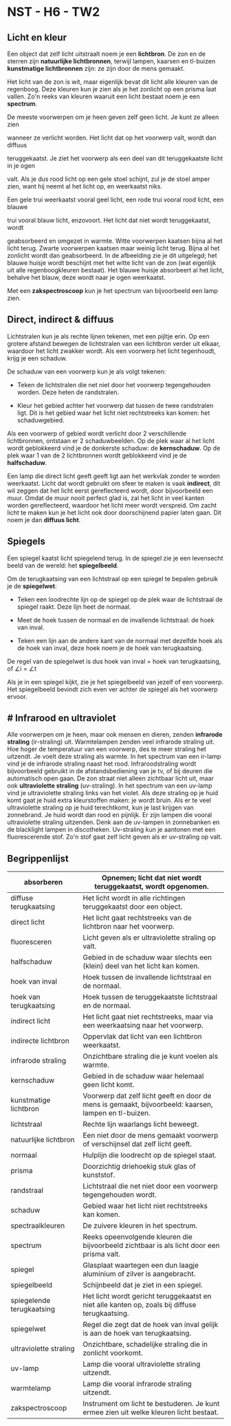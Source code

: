 # NST - H6 - TW2

## Licht en kleur

Een object dat zelf licht uitstraalt noem je een **lichtbron**. De zon en de sterren zijn **natuurlijke lichtbronnen**, terwijl lampen, kaarsen en tl-buizen **kunstmatige lichtbronnen** zijn: ze zijn door de mens gemaakt.

Het licht van de zon is wit, maar eigenlijk bevat dit licht alle kleuren van de regenboog. Deze kleuren kun je zien als je het zonlicht op een prisma laat vallen. Zo'n reeks van kleuren waaruit een licht bestaat noem je een **spectrum**.

De meeste voorwerpen om je heen geven zelf geen licht. Je kunt ze alleen zien

wanneer ze verlicht worden. Het licht dat op het voorwerp valt, wordt dan diffuus

teruggekaatst. Je ziet het voorwerp als een deel van dit teruggekaatste licht in je ogen

valt. Als je dus rood licht op een gele stoel schijnt, zul je de stoel amper zien, want hij neemt al het licht op, en weerkaatst niks.

Een gele trui weerkaatst vooral geel licht, een rode trui vooral rood licht, een blauwe

trui vooral blauw licht, enzovoort. Het licht dat niet wordt teruggekaatst, wordt

geabsorbeerd en omgezet in warmte. Witte voorwerpen kaatsen bijna al het licht terug. Zwarte voorwerpen kaatsen maar weinig licht terug. Bijna al het zonlicht wordt dan geabsorbeerd. In de afbeelding zie je dit uitgelegd; het blauwe huisje wordt beschijnt met het witte licht van de zon (wat eigenlijk uit alle regenboogkleuren bestaat). Het blauwe huisje absorbeert al het licht, behalve het blauw, deze wordt naar je ogen weerkaatst.

Met een **zakspectroscoop** kun je het spectrum van bijvoorbeeld een lamp zien.

## Direct, indirect & diffuus

Lichtstralen kun je als rechte lijnen tekenen, met een pijltje erin. Op een grotere afstand bewegen de lichtstralen van een lichtbron verder uit elkaar, waardoor het licht zwakker wordt. Als een voorwerp het licht tegenhoudt, krijg je een schaduw.

De schaduw van een voorwerp kun je als volgt tekenen:

- Teken de lichtstralen die net niet door het voorwerp tegengehouden worden. Deze heten de randstralen.

- Kleur het gebied achter het voorwerp dat tussen de twee randstralen ligt. Dit is het gebied waar het licht niet rechtstreeks kan komen: het schaduwgebied.

Als een voorwerp of gebied wordt verlicht door 2 verschillende lichtbronnen, ontstaan er 2 schaduwbeelden. Op de plek waar al het licht wordt geblokkeerd vind je de donkerste schaduw: de **kernschaduw**. Op de plek waar 1 van de 2 lichtbronnen wordt geblokkeerd vind je de **halfschaduw**.

Een lamp die direct licht geeft geeft ligt aan het werkvlak zonder te worden weerkaatst. Licht dat wordt gebruikt om sfeer te maken is vaak **indirect**, dit wil zeggen dat het licht eerst gereflecteerd wordt, door bijvoorbeeld een muur. Omdat de muur nooit perfect glad is, zal het licht in veel kanten worden gereflecteerd, waardoor het licht meer wordt verspreid. Om zacht licht te maken kun je het licht ook door doorschijnend papier laten gaan. Dit noem je dan **diffuus licht**.

## Spiegels

Een spiegel kaatst licht spiegelend terug. In de spiegel zie je een levensecht beeld van de wereld: het **spiegelbeeld**.

Om de terugkaatsing van een lichtstraal op een spiegel te bepalen gebruik je de **spiegelwet**:

- Teken een loodrechte lijn op de spiegel op de plek waar de lichtstraal de spiegel raakt. Deze lijn heet de normaal.

- Meet de hoek tussen de normaal en de invallende lichtstraal: de hoek van inval.

- Teken een lijn aan de andere kant van de normaal met dezelfde hoek als de hoek van inval, deze hoek noem je de hoek van terugkaatsing.

De regel van de spiegelwet is dus hoek van inval = hoek van terugkaatsing, of ∠i = ∠t

Als je in een spiegel kijkt, zie je het spiegelbeeld van jezelf of een voorwerp. Het spiegelbeeld bevindt zich even ver achter de spiegel als het voorwerp ervoor.

## # Infrarood en ultraviolet

Alle voorwerpen om je heen, maar ook mensen en dieren, zenden **infrarode straling** (ir-straling) uit. Warmtelampen zenden veel infrarode straling uit. Hoe hoger de temperatuur van een voorwerp, des te meer straling het uitzendt. Je voelt deze straling als warmte. In het spectrum van een ir-lamp vind je de infrarode straling naast het rood. Infraroodstraling wordt bijvoorbeeld gebruikt in de afstandsbediening van je tv, of bij deuren die automatisch open gaan. De zon straat niet alleen zichtbaar licht uit, maar ook **ultraviolette straling** (uv-straling). In het spectrum van een uv-lamp vind je ultraviolette straling links van het violet. Als deze straling op je huid komt gaat je huid extra kleurstoffen maken: je wordt bruin. Als er te veel ultraviolette straling op je huid terechtkomt, kun je last krijgen van zonnebrand. Je huid wordt dan rood en pijnlijk. Er zijn lampen die vooral ultraviolette straling uitzenden. Denk aan de uv-lampen in zonnebanken en de blacklight lampen in discotheken. Uv-straling kun je aantonen met een fluorescerende stof. Zo'n stof gaat zelf licht geven als er uv-straling op valt.

## Begrippenlijst

| absorberen | Opnemen; licht dat niet wordt teruggekaatst, wordt opgenomen. |
|----|----|
| diffuse terugkaatsing | Het licht wordt in alle richtingen teruggekaatst door een object. |
| direct licht | Het licht gaat rechtstreeks van de lichtbron naar het voorwerp. |
| fluoresceren | Licht geven als er ultraviolette straling op valt. |
| halfschaduw | Gebied in de schaduw waar slechts een (klein) deel van het licht kan komen. |
| hoek van inval | Hoek tussen de invallende lichtstraal en de normaal. |
| hoek van terugkaatsing | Hoek tussen de teruggekaatste lichtstraal en de normaal. |
| indirect licht | Het licht gaat niet rechtstreeks, maar via een weerkaatsing naar het voorwerp. |
| indirecte lichtbron | Oppervlak dat licht van een lichtbron weerkaatst. |
| infrarode straling | Onzichtbare straling die je kunt voelen als warmte. |
| kernschaduw | Gebied in de schaduw waar helemaal geen licht komt. |
| kunstmatige lichtbron | Voorwerp dat zelf licht geeft en door de mens is gemaakt, bijvoorbeeld: kaarsen, lampen en tl-buizen. |
| lichtstraal | Rechte lijn waarlangs licht beweegt. |
| natuurlijke lichtbron | Een niet door de mens gemaakt voorwerp of verschijnsel dat zelf licht geeft. |
| normaal | Hulplijn die loodrecht op de spiegel staat. |
| prisma | Doorzichtig driehoekig stuk glas of kunststof. |
| randstraal | Lichtstraal die net niet door een voorwerp tegengehouden wordt. |
| schaduw | Gebied waar het licht niet rechtstreeks kan komen. |
| spectraalkleuren | De zuivere kleuren in het spectrum. |
| spectrum | Reeks opeenvolgende kleuren die bijvoorbeeld zichtbaar is als licht door een prisma valt. |
| spiegel | Glasplaat waartegen een dun laagje aluminium of zilver is aangebracht. |
| spiegelbeeld | Schijnbeeld dat je ziet in een spiegel. |
| spiegelende terugkaatsing | Het licht wordt gericht teruggekaatst en niet alle kanten op, zoals bij diffuse terugkaatsing. |
| spiegelwet | Regel die zegt dat de hoek van inval gelijk is aan de hoek van terugkaatsing. |
| ultraviolette straling | Onzichtbare, schadelijke straling die in zonlicht voorkomt. |
| uv-lamp | Lamp die vooral ultraviolette straling uitzendt. |
| warmtelamp | Lamp die vooral infrarode straling uitzendt. |
| zakspectroscoop | Instrument om licht te bestuderen. Je kunt ermee zien uit welke kleuren licht bestaat. |
